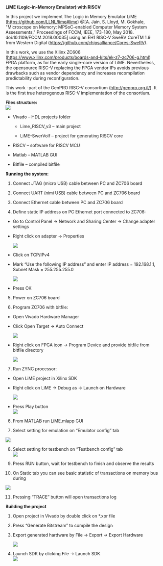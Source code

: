 **LiME (Logic-in-Memory Emulator) with RISCV**

In this project we implement The Logic in Memory Emulator LiME (https://github.com/LLNL/lime#lime) @[A. Jain, S. Lloyd, M. Gokhale, "Microscope on Memory: MPSoC-enabled Computer Memory System Assessments," Proceedings of FCCM, IEEE, 173-180, May 2018. doi:10.1109/FCCM.2018.00035] using an EH1 RISC-V SweRV CoreTM 1.9 from Western Digital  (https://github.com/chipsalliance/Cores-SweRV).

In this work, we use the Xilinx ZC606 (https://www.xilinx.com/products/boards-and-kits/ek-z7-zc706-g.html) FPGA platform, as for the early single-core version of LiME. Nevertheless, the opensource RISC-V replacing the FPGA vendor IPs avoids previous drawbacks such as vendor dependency and increases recompilation predictability during reconfiguration.  

This work -part of the GenPRO RISC-V consortium (http://genpro.org.il/). It is the first true heterogenous RISC-V implementation of the consortium. 

**Files structure:**  
![](media/02ae2788bd70e28ea28eb805f546c6fb.png)

-   Vivado – HDL projects folder

    -   Lime_RISCV_v3 – main project

    -   LiME-SwerVolf – project for generating RISCV core

-   RISCV – software for RISCV MCU

-   Matlab – MATLAB GUI

-   Bitfile – compiled bitfile

**Running the system:**  
1) Connect JTAG (micro USB) cable between PC and ZC706 board

2) Connect UART (nimi USB) cable between PC and ZC706 board

3) Connect Ethernet cable between PC and ZC706 board

4) Define static IP address on PC Ethernet port connected to ZC706:

-   Go to Control Panel -\> Network and Sharing Center -\> Change adapter
    settings

-   Right click on adapter -\> Properties

    ![](media/a7857024e9a2b9887478ee4d7ca324c3.png)

-   Click on TCP/IPv4

-   Mark “Use the following IP address” and enter IP address = 192.168.1.1,
    Subnet Mask = 255.255.255.0

    ![](media/2f8810fc1db4a75f135b537d6e4c8025.png)

-   Press OK

5) Power on ZC706 board

6) Program ZC706 with bitfile:

-   Open Vivado Hardware Manager

-   Click Open Target -\> Auto Connect

    ![](media/9f1bcca115566f60b2162a4869c774e1.png)

-   Right click on FPGA icon -\> Program Device and provide bitfile from bitfile
    directory

    ![](media/19c4851ae3553952f9b2a27ee01ac956.png)

7) Run ZYNC processor:

-   Open LiME project in Xilinx SDK

-   Right click on LiME -\> Debug as -\> Launch on Hardware

    ![](media/e25f3ac67e00c4604fdd564460ae143d.png)

-   Press Play button  
    ![](media/9413a6b5bf7bd4f463e7901ac8f16923.png)

6) From MATLAB run LiME.mlapp GUI

7) Select setting for emulation on “Emulator config” tab

![](media/015e0808d5d248e9a8687a912b117cc9.png)

8) Select setting for testbench on “Testbench config” tab  
![](media/67cdaa8943b23f15933634790155b12b.png)

9) Press RUN button, wait for testbench to finish and observe the results

10) On Static tab you can see basic statistic of transactions on memory bus
during

![](media/d610ce7525a4ce8a6531186de42e5df8.png)  

11) Pressing “TRACE” button will open transactions log

**Building the project**

1.  Open project in Vivado by double click on \*.xpr file

2.  Press “Generate Bitstream” to compile the design

3.  Export generated hardware by File -\> Export -\> Export Hardware

    ![](media/9d6f19e34ea950bb9db26f69c48cf053.png)

4.  Launch SDK by clicking File -\> Launch SDK  
    ![](media/859b6740d8ff263e4916afd5abbf508a.png)
